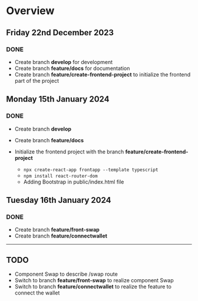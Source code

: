 # Overview

## Friday 22nd December 2023

### DONE

- Create branch **develop** for development
- Create branch **feature/docs** for documentation
- Create branch **feature/create-frontend-project** to initialize the frontend part of the project

## Monday 15th January 2024

### DONE

- Create branch **develop**
- Create branch **feature/docs**
- Initialize the frontend project with the branch **feature/create-frontend-project**

  - `npx create-react-app frontapp --template typescript`
  - `npm install react-router-dom`
  - Adding Bootstrap in public/index.html file

## Tuesday 16th January 2024

### DONE

- Create branch **feature/front-swap**
- Create branch **feature/connectwallet**

---

## TODO

- Component Swap to describe /swap route
- Switch to branch **feature/front-swap** to realize component Swap
- Switch to branch **feature/connectwallet** to realize the feature to connect the wallet 